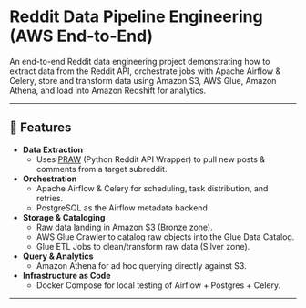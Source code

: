 # Reddit Data Pipeline Engineering (AWS End-to-End)

An end-to-end Reddit data engineering project demonstrating how to extract data from the Reddit API, orchestrate jobs with Apache Airflow & Celery, store and transform data using Amazon S3, AWS Glue, Amazon Athena, and load into Amazon Redshift for analytics.

---

## 🚀 Features

- **Data Extraction**  
  - Uses [PRAW](https://praw.readthedocs.io/) (Python Reddit API Wrapper) to pull new posts & comments from a target subreddit.  
- **Orchestration**  
  - Apache Airflow & Celery for scheduling, task distribution, and retries.  
  - PostgreSQL as the Airflow metadata backend.  
- **Storage & Cataloging**  
  - Raw data landing in Amazon S3 (Bronze zone).  
  - AWS Glue Crawler to catalog raw objects into the Glue Data Catalog.  
  - Glue ETL Jobs to clean/transform raw data (Silver zone).  
- **Query & Analytics**  
  - Amazon Athena for ad hoc querying directly against S3.  
- **Infrastructure as Code**  
  - Docker Compose for local testing of Airflow + Postgres + Celery.  

---

